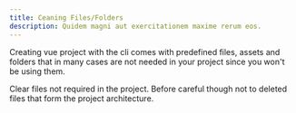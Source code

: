 ```yaml
---
title: Ceaning Files/Folders
description: Quidem magni aut exercitationem maxime rerum eos.
---
```


Creating vue project with the cli comes with predefined files, assets and folders that in many cases are not needed in your project since you won't be using them.

Clear files not required in the project. Before careful though not to deleted files that form the project architecture.

